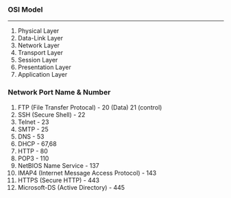 ### OSI Model
----------------------
1. Physical Layer
2. Data-Link Layer
3. Network Layer
4. Transport Layer
5. Session Layer
6. Presentation Layer
7. Application Layer

### Network Port Name & Number 
1. FTP (File Transfer Protocal) - 20 (Data) 21 (control)
2. SSH (Secure Shell) - 22
3. Telnet - 23
4. SMTP - 25 
5. DNS - 53 
6. DHCP - 67,68
7. HTTP - 80
8. POP3 - 110
9. NetBIOS Name Service - 137
10. IMAP4 (Internet Message Access Protocol) - 143
11. HTTPS (Secure HTTP) - 443
12. Microsoft-DS (Active Directory) - 445